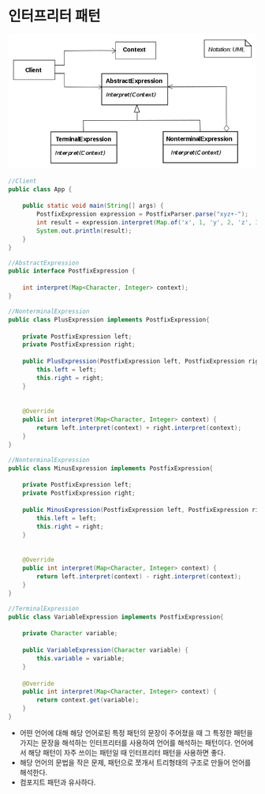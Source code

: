 # 인터프리터 패턴
<img src="../img/interpreter-pattern.png">

```java
//Client
public class App {

    public static void main(String[] args) {
        PostfixExpression expression = PostfixParser.parse("xyz+-");
        int result = expression.interpret(Map.of('x', 1, 'y', 2, 'z', 3));
        System.out.println(result);
    }
}
```
```java
//AbstractExpression
public interface PostfixExpression {

    int interpret(Map<Character, Integer> context);
}
```
```java
//NonterminalExpression
public class PlusExpression implements PostfixExpression{

    private PostfixExpression left;
    private PostfixExpression right;

    public PlusExpression(PostfixExpression left, PostfixExpression right) {
        this.left = left;
        this.right = right;
    }


    @Override
    public int interpret(Map<Character, Integer> context) {
        return left.interpret(context) + right.interpret(context);
    }
}
```
```java
//NonterminalExpression
public class MinusExpression implements PostfixExpression{

    private PostfixExpression left;
    private PostfixExpression right;

    public MinusExpression(PostfixExpression left, PostfixExpression right) {
        this.left = left;
        this.right = right;
    }


    @Override
    public int interpret(Map<Character, Integer> context) {
        return left.interpret(context) - right.interpret(context);
    }
}
```
```java
//TerminalExpression
public class VariableExpression implements PostfixExpression{

    private Character variable;

    public VariableExpression(Character variable) {
        this.variable = variable;
    }

    @Override
    public int interpret(Map<Character, Integer> context) {
        return context.get(variable);
    }
}
```
* 어떤 언어에 대해 해당 언어로된 특정 패턴의 문장이 주어졌을 때 그 특정한 패턴을 가지는 문장을 해석하는 인터프리터를 사용하여 언어를 해석하는 패턴이다. 언어에서 해당 패턴이 자주 쓰이는 패턴일 때 인터프리터 패턴을 사용하면 좋다.
* 해당 언어의 문법을 작은 문제, 패턴으로 쪼개서 트리형태의 구조로 만들어 언어를 해석한다.
* 컴포지트 패턴과 유사하다.